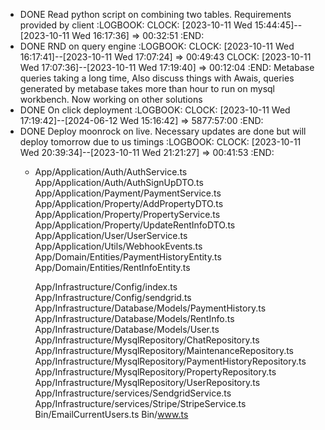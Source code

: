 - DONE Read python script on combining two tables. Requirements provided by client
  :LOGBOOK:
  CLOCK: [2023-10-11 Wed 15:44:45]--[2023-10-11 Wed 16:17:36] =>  00:32:51
  :END:
- DONE RND on query engine 
  :LOGBOOK:
  CLOCK: [2023-10-11 Wed 16:17:41]--[2023-10-11 Wed 17:07:24] =>  00:49:43
  CLOCK: [2023-10-11 Wed 17:07:36]--[2023-10-11 Wed 17:19:40] =>  00:12:04
  :END:
  Metabase queries taking a long time, Also discuss things with Awais, queries generated by metabase takes more than hour to run on mysql workbench.
  Now working on other solutions
- DONE On click deployment
  :LOGBOOK:
  CLOCK: [2023-10-11 Wed 17:19:42]--[2024-06-12 Wed 15:16:42] =>  5877:57:00
  :END:
- DONE Deploy moonrock on live. Necessary updates are done but will deploy tomorrow due to us timings
  :LOGBOOK:
  CLOCK: [2023-10-11 Wed 20:39:34]--[2023-10-11 Wed 21:21:27] =>  00:41:53
  :END:
	- App/Application/Auth/AuthService.ts
	  App/Application/Auth/AuthSignUpDTO.ts
	  App/Application/Payment/PaymentService.ts
	  App/Application/Property/AddPropertyDTO.ts
	  App/Application/Property/PropertyService.ts
	  App/Application/Property/UpdateRentInfoDTO.ts
	  App/Application/User/UserService.ts
	  App/Application/Utils/WebhookEvents.ts
	  App/Domain/Entities/PaymentHistoryEntity.ts
	  App/Domain/Entities/RentInfoEntity.ts
	  
	  App/Infrastructure/Config/index.ts
	  App/Infrastructure/Config/sendgrid.ts
	  App/Infrastructure/Database/Models/PaymentHistory.ts
	  App/Infrastructure/Database/Models/RentInfo.ts
	  App/Infrastructure/Database/Models/User.ts
	  App/Infrastructure/MysqlRepository/ChatRepository.ts
	  App/Infrastructure/MysqlRepository/MaintenanceRepository.ts
	  App/Infrastructure/MysqlRepository/PaymentHistoryRepository.ts
	  App/Infrastructure/MysqlRepository/PropertyRepository.ts
	  App/Infrastructure/MysqlRepository/UserRepository.ts
	  App/Infrastructure/services/SendgridService.ts 
	  App/Infrastructure/services/Stripe/StripeService.ts
	  Bin/EmailCurrentUsers.ts
	  Bin/www.ts